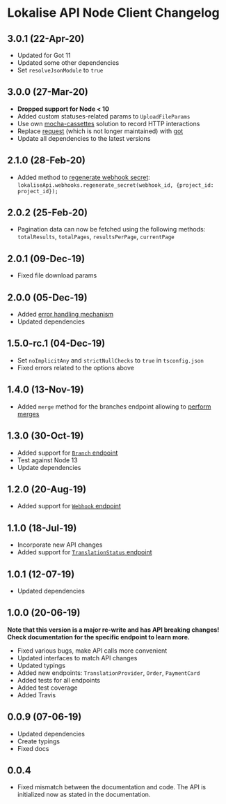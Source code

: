 # Lokalise API Node Client Changelog

## 3.0.1 (22-Apr-20)

* Updated for Got 11
* Updated some other dependencies
* Set `resolveJsonModule` to `true`

## 3.0.0 (27-Mar-20)

* **Dropped support for Node < 10**
* Added custom statuses-related params to `UploadFileParams`
* Use own [mocha-cassettes](https://github.com/bodrovis/mocha-cassettes) solution to record HTTP interactions
* Replace [request](https://github.com/request/request) (which is not longer maintained) with [got](https://github.com/sindresorhus/got)
* Update all dependencies to the latest versions

## 2.1.0 (28-Feb-20)

* Added method to [regenerate webhook secret](https://lokalise.com/api2docs/curl/#transition-regenerate-a-webhook-secret-patch): `lokaliseApi.webhooks.regenerate_secret(webhook_id, {project_id: project_id});`

## 2.0.2 (25-Feb-20)

* Pagination data can now be fetched using the following methods: `totalResults`, `totalPages`, `resultsPerPage`, `currentPage`

## 2.0.1 (09-Dec-19)

* Fixed file download params

## 2.0.0 (05-Dec-19)

* Added [error handling mechanism](https://github.com/lokalise/node-lokalise-api#error-handling)
* Updated dependencies

## 1.5.0-rc.1 (04-Dec-19)

* Set `noImplicitAny` and `strictNullChecks` to `true` in `tsconfig.json`
* Fixed errors related to the options above

## 1.4.0 (13-Nov-19)

* Added `merge` method for the branches endpoint allowing to [perform merges](https://lokalise.com/api2docs/curl/#transition-merge-a-branch-post)

## 1.3.0 (30-Oct-19)

* Added support for [`Branch` endpoint](https://lokalise.com/api2docs/curl/#resource-branches)
* Test against Node 13
* Update dependencies

## 1.2.0 (20-Aug-19)

* Added support for [`Webhook` endpoint](https://lokalise.co/api2docs/curl/#resource-webhooks)

## 1.1.0 (18-Jul-19)

* Incorporate new API changes
* Added support for [`TranslationStatus` endpoint](https://lokalise.co/api2docs/curl/#resource-translation-statuses)

## 1.0.1 (12-07-19)

* Updated dependencies

## 1.0.0 (20-06-19)

**Note that this version is a major re-write and has API breaking changes! Check documentation for the specific endpoint to learn more.**

* Fixed various bugs, make API calls more convenient
* Updated interfaces to match API changes
* Updated typings
* Added new endpoints: `TranslationProvider`, `Order`, `PaymentCard`
* Added tests for all endpoints
* Added test coverage
* Added Travis

## 0.0.9 (07-06-19)

* Updated dependencies
* Create typings
* Fixed docs

## 0.0.4

* Fixed mismatch between the documentation and code. The API is initialized now as stated in the documentation.
